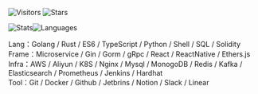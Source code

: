 <!-- Badge -->
![Visitors](https://visitor-badge.laobi.icu/badge?page_id=CcccFz.spiders&left_text=Visitors)
![Stars](https://img.shields.io/github/stars/CcccFz?label=Stars)

<!-- Stats -->
![Stats](https://github-readme-stats.vercel.app/api?username=CcccFz&hide_title=false&hide_border=true&show_icons=false&include_all_commits=true&count_private=true&line_height=20&theme=dracula)![Languages](https://github-readme-stats.vercel.app/api/top-langs/?username=CcccFz&hide_title=false&hide_border=true&layout=compact&theme=dracula)

Lang：Golang / Rust / ES6 / TypeScript / Python / Shell / SQL / Solidity  
Frame：Microservice / Gin / Gorm / gRpc / React / ReactNative / Ethers.js  
Infra：AWS / Aliyun / K8S / Nginx / Mysql / MonogoDB / Redis / Kafka / Elasticsearch / Prometheus / Jenkins / Hardhat  
Tool：Git / Docker / Github / Jetbrins / Notion / Slack / Linear  
